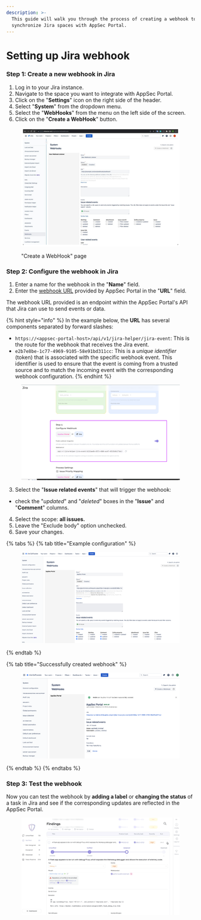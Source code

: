 ```yaml
---
description: >-
  This guide will walk you through the process of creating a webhook to
  synchronize Jira spaces with AppSec Portal.
---
```


# Setting up Jira webhook

### Step 1: Create a new webhook in Jira

1. Log in to your Jira instance.
2. Navigate to the space you want to integrate with AppSec Portal.
3. Click on the "**Settings**" icon on the right side of the header.
4. Select "**System**" from the dropdown menu.
5. Select the "**WebHooks**" from the menu on the left side of the screen.
6. Click on the "**Create a WebHook**" button.

<figure><img src="../../.gitbook/assets/image (62).png" alt=""><figcaption><p>"Create a WebHook" page</p></figcaption></figure>

### Step 2: Configure the webhook in Jira

1. Enter a name for the webhook in the "**Name**" field.
2. Enter the [webhook URL](setting-up-jira-webhook.md#understanding-the-webhook-url) provided by AppSec Portal in the "**URL**" field.

The webhook URL provided is an endpoint within the AppSec Portal's API that Jira can use to send events or data.

{% hint style="info" %}
In the example below, the **URL** has several components separated by forward slashes:

* `https://<appsec-portal-host>/api/v1/jira-helper/jira-event`: This is the route for the webhook that receives the Jira event.
* `e2b7e8be-1c77-4969-9105-58e91bd311cc`: This is a _unique identifier_ (token) that is associated with the specific webhook event. This identifier is used to ensure that the event is coming from a trusted source and to match the incoming event with the corresponding webhook configuration.
{% endhint %}

<figure><img src="../../.gitbook/assets/image (6) (1).png" alt=""><figcaption></figcaption></figure>

3. Select the "**Issue related events**" that will trigger the webhook:&#x20;

* check the "_updated_" and "_deleted_" boxes in the "**Issue**" and "**Comment**" columns.

4. Select the scope: **all issues.**
5. Leave the "Exclude body" option unchecked.
6. Save your changes.

{% tabs %}
{% tab title="Example configuration" %}
<figure><img src="../../.gitbook/assets/image (78).png" alt=""><figcaption></figcaption></figure>
{% endtab %}

{% tab title="Successfully created webhook" %}
<figure><img src="../../.gitbook/assets/image (65).png" alt=""><figcaption></figcaption></figure>
{% endtab %}
{% endtabs %}

### Step 3: Test the webhook

Now you can test the webhook by **adding a label** or **changing the status** of a task in Jira and see if the corresponding updates are reflected in the AppSec Portal.

<figure><img src="../../.gitbook/assets/jira_webhook_test.gif" alt=""><figcaption></figcaption></figure>
